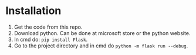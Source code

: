 # Installation 

1. Get the code from this repo.
2. Download python. Can be done at microsoft store or the python website.
3. In cmd do: ```pip install Flask```.
4. Go to the project directory and in cmd do ```python -m flask run --debug```.
